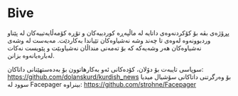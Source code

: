 # Bive
پڕۆژەی بڤە بۆ کۆکردنەوەی داتایە لە ماڵپەڕە کوردییەکان و تۆڕە کۆمەڵایەتییەکان لە پێناو وردبوونەوە لەوەی تا چەند وشە نەشیاوەکان تێیاندا بەکاردێت. مەبەست لە وشەی نەشیاوەکان هەر وشەیەکە کە بۆ تەمەنی منداڵان نەشیاوبێت و پێویست نەکات لەبارەیانەوە بزانن.


سوپاسی تایبەت بۆ دۆلان، کۆدەکانی ئەو بەکارهاتوون بۆ بەدەستهێنانی داتاکان:
https://github.com/dolanskurd/kurdish_news
بۆ وەرگرتنی داتاکانی سۆشیال میدیا سوود لە Facepager بینراوە: https://github.com/strohne/Facepager
